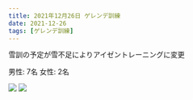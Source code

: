 ```yaml
---
title: 2021年12月26日 ゲレンデ訓練
date: 2021-12-26
tags: [ゲレンデ訓練]
---
```


雪訓の予定が雪不足によりアイゼントレーニングに変更

男性: 7名
女性: 2名

![](/2021/12/26/20211226/1.jpg)
![](/2021/12/26/20211226/2.jpg)
